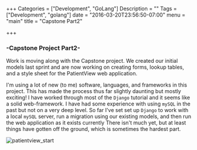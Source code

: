 +++
Categories = ["Development", "GoLang"]
Description = ""
Tags = ["Development", "golang"]
date = "2016-03-20T23:56:50-07:00"
menu = "main"
title = "Capstone Part2"

+++

### -Capstone Project Part2-

Work is moving along with the Capstone project. We created our initial models last sprint and are now working on creating forms, lookup tables, and a style sheet for the PatientView web application. 

I'm using a lot of new (to me) software, languages, and frameworks in this project. This has made the process thus far slightly daunting but mostly exciting! I have worked through most of the `Django` tutorial and it seems like a solid web-framework. I have had some experience with using `mySQL` in the past but not on a very deep level. So far I've set set up `Django` to work with a local `mySQL` server, run a migration using our existing models, and then run the web application as it exists currently There isn't much yet, but at least things have gotten off the ground, which is sometimes the hardest part.

![patientview_start](/images/patientview_start.jpg)